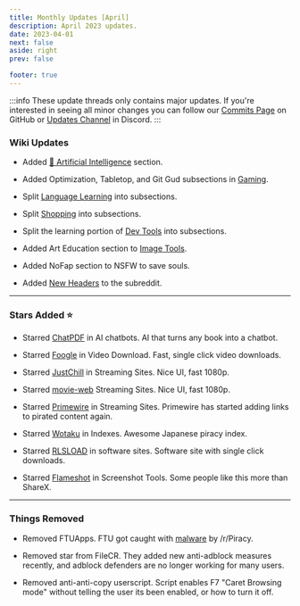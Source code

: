 ```yaml
---
title: Monthly Updates [April]
description: April 2023 updates.
date: 2023-04-01
next: false
aside: right
prev: false

footer: true
---
```


<Post authors="nbats"/>

:::info
These update threads only contains major updates. If you're interested
in seeing all minor changes you can follow our
[Commits Page](https://github.com/fmhy/FMHYedit/commits/main) on GitHub or
[Updates Channel](https://redd.it/17f8msf) in Discord.
:::

### Wiki Updates

- Added
  [🤖 Artificial Intelligence](https://www.reddit.com/r/FREEMEDIAHECKYEAH/wiki/ai)
  section.

- Added Optimization, Tabletop, and Git Gud subsections in
  [Gaming](/gamingpiracyguide/#gaming-tools).

- Split [Language Learning](/edupiracyguide/#language-learning) into
  subsections.

- Split [Shopping](/miscguide/#shopping) into subsections.

- Split the learning portion of [Dev Tools](/devtools/) into subsections.

- Added Art Education section to [Image Tools](/img-tools/#art-education).

- Added NoFap section to NSFW to save souls.

- Added [New Headers](https://imgur.com/a/YXWUZun) to the subreddit.

---

### Stars Added ⭐

- Starred [ChatPDF](/ai/#ai-chatbots) in AI chatbots. AI that turns any book
  into a chatbot.

- Starred [Foogle](/videopiracyguide/#drives--directories) in Video Download.
  Fast, single click video downloads.

- Starred [JustChill](/videopiracyguide/#dedicated-hosts) in Streaming Sites.
  Nice UI, fast 1080p.

- Starred [movie-web](/videopiracyguide/#multi-hosts) Streaming Sites. Nice UI,
  fast 1080p.

- Starred [Primewire](/videopiracyguide/#multi-hosts) in Streaming Sites.
  Primewire has started adding links to pirated content again.

- Starred [Wotaku](https://wotaku.pages.dev/) in Indexes. Awesome Japanese
  piracy index.

- Starred [RLSLOAD](/downloadpiracyguide/#software-sites) in software sites.
  Software site with single click downloads.

- Starred [Flameshot](/img-tools/#screenshot-tools) in Screenshot Tools. Some
  people like this more than ShareX.

---

### Things Removed

- Removed FTUApps. FTU got caught with [malware](https://redd.it/120xk62) by
  /r/Piracy.

- Removed star from FileCR. They added new anti-adblock measures recently, and
  adblock defenders are no longer working for many users.

- Removed anti-anti-copy userscript. Script enables F7 "Caret Browsing mode"
  without telling the user its been enabled, or how to turn it off.
